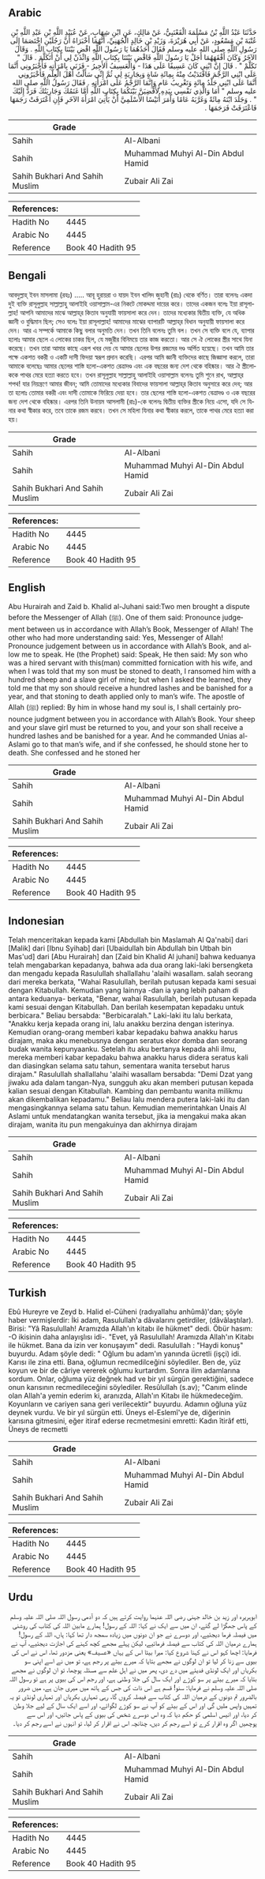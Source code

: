 ## Arabic


<div dir="rtl" lang="ar" style={{fontSize:'larger',backgroundColor:'#f8f9fa',padding:20}}>
حَدَّثَنَا عَبْدُ اللَّهِ بْنُ مَسْلَمَةَ الْقَعْنَبِيُّ، عَنْ مَالِكٍ، عَنِ ابْنِ شِهَابٍ، عَنْ عُبَيْدِ اللَّهِ بْنِ عَبْدِ اللَّهِ بْنِ عُتْبَةَ بْنِ مَسْعُودٍ، عَنْ أَبِي هُرَيْرَةَ، وَزَيْدِ بْنِ خَالِدٍ الْجُهَنِيِّ، أَنَّهُمَا أَخْبَرَاهُ أَنَّ رَجُلَيْنِ اخْتَصَمَا إِلَى رَسُولِ اللَّهِ صلى الله عليه وسلم فَقَالَ أَحَدُهُمَا يَا رَسُولَ اللَّهِ اقْضِ بَيْنَنَا بِكِتَابِ اللَّهِ ‏.‏ وَقَالَ الآخَرُ وَكَانَ أَفْقَهَهُمَا أَجَلْ يَا رَسُولَ اللَّهِ فَاقْضِ بَيْنَنَا بِكِتَابِ اللَّهِ وَائْذَنْ لِي أَنْ أَتَكَلَّمَ ‏.‏ قَالَ ‏"‏ تَكَلَّمْ ‏"‏ ‏.‏ قَالَ إِنَّ ابْنِي كَانَ عَسِيفًا عَلَى هَذَا - وَالْعَسِيفُ الأَجِيرُ - فَزَنَى بِامْرَأَتِهِ فَأَخْبَرُونِي أَنَّمَا عَلَى ابْنِي الرَّجْمَ فَافْتَدَيْتُ مِنْهُ بِمِائَةِ شَاةٍ وَبِجَارِيَةٍ لِي ثُمَّ إِنِّي سَأَلْتُ أَهْلَ الْعِلْمِ فَأَخْبَرُونِي أَنَّمَا عَلَى ابْنِي جَلْدُ مِائَةٍ وَتَغْرِيبُ عَامٍ وَإِنَّمَا الرَّجْمُ عَلَى امْرَأَتِهِ ‏.‏ فَقَالَ رَسُولُ اللَّهِ صلى الله عليه وسلم ‏"‏ أَمَا وَالَّذِي نَفْسِي بِيَدِهِ لأَقْضِيَنَّ بَيْنَكُمَا بِكِتَابِ اللَّهِ أَمَّا غَنَمُكَ وَجَارِيَتُكَ فَرَدٌّ إِلَيْكَ ‏"‏ ‏.‏ وَجَلَدَ ابْنَهُ مِائَةً وَغَرَّبَهُ عَامًا وَأَمَرَ أُنَيْسًا الأَسْلَمِيَّ أَنْ يَأْتِيَ امْرَأَةَ الآخَرِ فَإِنِ اعْتَرَفَتْ رَجَمَهَا فَاعْتَرَفَتْ فَرَجَمَهَا ‏.‏
</div>
<div style={{backgroundColor:'#f8f9fa',padding:20, marginBottom: 10}}><table> <thead> <tr> <th>Grade</th> <th></th> </tr> </thead> <tbody> <tr><td>Sahih</td><td>Al-Albani</td></tr><tr><td>Sahih</td><td>Muhammad Muhyi Al-Din Abdul Hamid</td></tr><tr><td>Sahih Bukhari And Sahih Muslim</td><td>Zubair Ali Zai</td></tr></tbody></table><table> <thead> <tr> <th>References:</th> <th></th> </tr> </thead> <tbody><tr><td>Hadith No</td><td>4445</td></tr><tr><td>Arabic No</td><td>4445</td></tr><tr><td>Reference</td><td>Book 40 Hadith 95</td></tr></tbody></table></div>

## Bengali


<div dir="ltr" lang="bn" style={{fontSize:'larger',backgroundColor:'#f8f9fa',padding:20}}>
আবদুল্লাহ্‌ ইবন মাসলামা (রহঃ) ..... আবূ হুরায়রা ও যায়দ ইবন খালিদ জুহানী (রাঃ) থেকে বর্ণিত। তারা বলেনঃ একদা দুই ব্যক্তি রাসূলুল্লাহ সাল্লাল্লাহু আলাইহি ওয়াসাল্লাম-এর নিকটে মোকদ্দমা দায়ের করে। তাদের একজন বলেঃ ইয়া রাসূলাল্লাহ! আপনি আমাদের মাঝে আল্লাহ্‌র কিতাব অনুযায়ী ফায়সালা করে দেন। তাদের মধ্যেকার দ্বিতীয় ব্যক্তি, যে অধিক জ্ঞানী ও বুদ্ধিমান ছিল; সেও বলেঃ ইয়া রাসূলাল্লাহ! আমাদের মাঝের ব্যাপারটি আল্লাহ্‌র বিধান অনুযায়ী ফায়সালা করে দেন। আর এ সম্পর্কে আমাকে কিছু বলার অনুমতি দেন। তখন তিনি বলেনঃ তুমি বল। তখন সে ব্যক্তি বলে যে, ব্যাপার হলোঃ আমার ছেলে এ লোকের চাকর ছিল, যে মজুরীর বিনিময়ে তার কাজ করতো। আর সে ঐ লোকের স্ত্রীর সাথে যিনা করেছে। তখন তারা আমার কাছে এরূপ খবর দেয় যে আমার ছেলের উপর রজমের দণ্ড অর্পিত হয়েছে। তখন আমি তার পক্ষে একশত বকরী ও একটি দাসী ফিদয়া স্বরূপ প্রদান করেছি। এরপর আমি জ্ঞানী ব্যক্তিদের কাছে জিজ্ঞাসা করলে, তারা আমাকে বলেছেঃ আমার ছেলের শাস্তি হলো-একশত রেত্রাদণ্ড এবং এক বছরের জন্য দেশ থেকে বহিষ্কার। আর ঐ স্ত্রীলোককে পাথর মেরে হত্যা করতে হবে। তখন রাসূলুল্লাহ সাল্লাল্লাহু আলাইহি ওয়াসাল্লাম বলেনঃ তুমি শুনে রাখ, আল্লাহ্‌র শপথ! যার নিয়ন্ত্রণে আমার জীবন; আমি তোমাদের মধ্যেকার বিবাদের ফায়সালা আল্লাহ্‌র কিতাব অনুসারে করে দেব; আর তা হলোঃ তোমার বকরী এবং দাসী তোমাকে ফিরিয়ে দেয়া হবে। তার ছেলের শাস্তি হলো-একশত বেত্রাদণ্ড ও এক বছরের জন্য দেশ থেকে বহিষ্কার। এরপর তিনি উনায়ম আসলামী (রাঃ)-কে বলেনঃ দ্বিতীয় ব্যক্তির স্ত্রীকে নিয়ে এসো, যদি সে যিনার কথা স্বীকার করে, তবে তাকে রজম করবে। তখন সে মহিলা যিনার কথা স্বীকার করলে, তাকে পাথর মেরে হত্যা করা হয়।
</div>
<div style={{backgroundColor:'#f8f9fa',padding:20, marginBottom: 10}}><table> <thead> <tr> <th>Grade</th> <th></th> </tr> </thead> <tbody> <tr><td>Sahih</td><td>Al-Albani</td></tr><tr><td>Sahih</td><td>Muhammad Muhyi Al-Din Abdul Hamid</td></tr><tr><td>Sahih Bukhari And Sahih Muslim</td><td>Zubair Ali Zai</td></tr></tbody></table><table> <thead> <tr> <th>References:</th> <th></th> </tr> </thead> <tbody><tr><td>Hadith No</td><td>4445</td></tr><tr><td>Arabic No</td><td>4445</td></tr><tr><td>Reference</td><td>Book 40 Hadith 95</td></tr></tbody></table></div>

## English


<div dir="ltr" lang="en" style={{fontSize:'larger',backgroundColor:'#f8f9fa',padding:20}}>
Abu Hurairah and Zaid b. Khalid al-Juhani said:Two men brought a dispute before the Messenger of Allah (ﷺ). One of them said: Pronounce judgement between us in accordance with Allah’s Book, Messenger of Allah! The other who had more understanding said: Yes, Messenger of Allah! Pronounce judgement between us in accordance with Allah’s Book, and allow me to speak. He (the Prophet) said: Speak, He then said: My son who was a hired servant with this(man) committed fornication with his wife, and when I was told that my son must be stoned to death, I ransomed him with a hundred sheep and a slave girl of mine; but when I asked the learned, they told me that my son should receive a hundred lashes and be banished for a year, and that stoning to death applied only to man’s wife. The apostle of Allah (ﷺ) replied: By him in whose hand my soul is, I shall certainly pronounce judgment between you in accordance with Allah’s Book. Your sheep and your slave girl must be returned to you, and your son shall receive a hundred lashes and be banished for a year. And he commanded Unias al-Aslami go to that man’s wife, and if she confessed, he should stone her to death. She confessed and he stoned her
</div>
<div style={{backgroundColor:'#f8f9fa',padding:20, marginBottom: 10}}><table> <thead> <tr> <th>Grade</th> <th></th> </tr> </thead> <tbody> <tr><td>Sahih</td><td>Al-Albani</td></tr><tr><td>Sahih</td><td>Muhammad Muhyi Al-Din Abdul Hamid</td></tr><tr><td>Sahih Bukhari And Sahih Muslim</td><td>Zubair Ali Zai</td></tr></tbody></table><table> <thead> <tr> <th>References:</th> <th></th> </tr> </thead> <tbody><tr><td>Hadith No</td><td>4445</td></tr><tr><td>Arabic No</td><td>4445</td></tr><tr><td>Reference</td><td>Book 40 Hadith 95</td></tr></tbody></table></div>

## Indonesian


<div dir="ltr" lang="id" style={{fontSize:'larger',backgroundColor:'#f8f9fa',padding:20}}>
Telah menceritakan kepada kami [Abdullah bin Maslamah Al Qa'nabi] dari [Malik] dari [Ibnu Syihab] dari [Ubaidullah bin Abdullah bin Utbah bin Mas'ud] dari [Abu Hurairah] dan [Zaid bin Khalid Al juhani] bahwa keduanya telah mengabarkan kepadanya, bahwa ada dua orang laki-laki bersengketa dan mengadu kepada Rasulullah shallallahu 'alaihi wasallam. salah seorang dari mereka berkata, "Wahai Rasulullah, berilah putusan kepada kami sesuai dengan Kitabullah. Kemudian yang lainnya -dan ia yang lebih paham di antara keduanya- berkata, "Benar, wahai Rasulullah, berilah putusan kepada kami sesuai dengan Kitabullah. Dan berilah kesempatan kepadaku untuk berbicara." Beliau bersabda: "Berbicaralah." Laki-laki itu lalu berkata, "Anakku kerja kepada orang ini, lalu anakku berzina dengan isterinya. Kemudian orang-orang memberi kabar kepadaku bahwa anakku harus dirajam, maka aku menebusnya dengan seratus ekor domba dan seorang budak wanita kepunyaanku. Setelah itu aku bertanya kepada ahli ilmu, mereka memberi kabar kepadaku bahwa anakku harus didera seratus kali dan diasingkan selama satu tahun, sementara wanita tersebut harus dirajam." Rasulullah shallallahu 'alaihi wasallam bersabda: "Demi Dzat yang jiwaku ada dalam tangan-Nya, sungguh aku akan memberi putusan kepada kalian sesuai dengan Kitabullah. Kambing dan pembantu wanita milikmu akan dikembalikan kepadamu." Beliau lalu mendera putera laki-laki itu dan mengasingkannya selama satu tahun. Kemudian memerintahkan Unais Al Aslami untuk mendatangkan wanita tersebut, jika ia mengakui maka akan dirajam, wanita itu pun mengakuinya dan akhirnya dirajam
</div>
<div style={{backgroundColor:'#f8f9fa',padding:20, marginBottom: 10}}><table> <thead> <tr> <th>Grade</th> <th></th> </tr> </thead> <tbody> <tr><td>Sahih</td><td>Al-Albani</td></tr><tr><td>Sahih</td><td>Muhammad Muhyi Al-Din Abdul Hamid</td></tr><tr><td>Sahih Bukhari And Sahih Muslim</td><td>Zubair Ali Zai</td></tr></tbody></table><table> <thead> <tr> <th>References:</th> <th></th> </tr> </thead> <tbody><tr><td>Hadith No</td><td>4445</td></tr><tr><td>Arabic No</td><td>4445</td></tr><tr><td>Reference</td><td>Book 40 Hadith 95</td></tr></tbody></table></div>

## Turkish


<div dir="ltr" lang="tr" style={{fontSize:'larger',backgroundColor:'#f8f9fa',padding:20}}>
Ebû Hureyre ve Zeyd b. Halid el-Cüheni (radıyallahu anhûmâ)'dan; şöyle haber vermişlerdir: İki adam, Rasulullah'a dâvalarını getirdiler, (dâvâlaştılar). Birisi: "Yâ Rasulullah! Aramızda Allah'ın kitabı ile hükmet" dedi. Öbür hasım: -O ikisinin daha anlayışlısı idi-. "Evet, yâ Rasulullah! Aramızda Allah'ın Kitabı ile hükmet. Bana da izin ver konuşayım" dedi. Rasulullah : "Haydi konuş" buyurdu. Adam şöyle dedi: " Oğlum bu adam'ın yanında ücretli (işçi) idi. Karısı ile zina etti. Bana, oğlumun recmedilceğini söylediler. Ben de, yüz koyun ve bir de câriye vererek oğlumu kurtardım. Sonra ilim adamlarına sordum. Onlar, oğluma yüz değnek had ve bir yıl sürgün gerektiğini, sadece onun karısının recmedileceğini söylediler. Resûlullah (s.av); "Canım elinde olan Allah'a yemin ederim ki, aranızda, Allah'ın Kitabı ile hükmedeceğim. Koyunların ve cariyen sana geri verilecektir" buyurdu. Adamın oğluna yüz deynek vurdu. Ve bir yıl sürgün etti. Üneys el-Eslemî'ye de, diğerinin karısına gitmesini, eğer itiraf ederse recmetmesini emretti: Kadın îtirâf etti, Üneys de recmetti
</div>
<div style={{backgroundColor:'#f8f9fa',padding:20, marginBottom: 10}}><table> <thead> <tr> <th>Grade</th> <th></th> </tr> </thead> <tbody> <tr><td>Sahih</td><td>Al-Albani</td></tr><tr><td>Sahih</td><td>Muhammad Muhyi Al-Din Abdul Hamid</td></tr><tr><td>Sahih Bukhari And Sahih Muslim</td><td>Zubair Ali Zai</td></tr></tbody></table><table> <thead> <tr> <th>References:</th> <th></th> </tr> </thead> <tbody><tr><td>Hadith No</td><td>4445</td></tr><tr><td>Arabic No</td><td>4445</td></tr><tr><td>Reference</td><td>Book 40 Hadith 95</td></tr></tbody></table></div>

## Urdu


<div dir="rtl" lang="ur" style={{fontSize:'larger',backgroundColor:'#f8f9fa',padding:20}}>
ابوہریرہ اور زید بن خالد جہنی رضی اللہ عنہما روایت کرتے ہیں کہ دو آدمی رسول اللہ صلی اللہ علیہ وسلم کے پاس جھگڑا لے گئے، ان میں سے ایک نے کہا: اللہ کے رسول! ہمارے مابین اللہ کی کتاب کی روشنی میں فیصلہ فرما دیجئیے، اور دوسرے نے جو ان دونوں میں زیادہ سمجھ دار تھا کہا: ہاں، اللہ کے رسول! ہمارے درمیان اللہ کی کتاب سے فیصلہ فرمائیے، لیکن پہلے مجھے کچھ کہنے کی اجازت دیجئیے، آپ نے فرمایا: اچھا کہو اس نے کہنا شروع کیا: میرا بیٹا اس کے یہاں «عسیف» یعنی مزدور تھا، اس نے اس کی بیوی سے زنا کر لیا تو ان لوگوں نے مجھے بتایا کہ میرے بیٹے پر رجم ہے، تو میں نے اسے اپنی سو بکریاں اور ایک لونڈی فدیئے میں دے دی، پھر میں نے اہل علم سے مسئلہ پوچھا، تو ان لوگوں نے مجھے بتایا کہ میرے بیٹے پر سو کوڑے اور ایک سال کی جلا وطنی ہے، اور رجم اس کی بیوی پر ہے تو رسول اللہ صلی اللہ علیہ وسلم نے فرمایا: سنو! قسم ہے اس ذات کی جس کے ہاتھ میں میری جان ہے، میں ضرور بالضرور تم دونوں کے درمیان اللہ کی کتاب سے فیصلہ کروں گا، رہی تمہاری بکریاں اور تمہاری لونڈی تو یہ تمہیں واپس ملیں گی اور اس کے بیٹے کو آپ نے سو کوڑے لگوائے، اور اسے ایک سال کے لیے جلا وطن کر دیا، اور انیس اسلمی کو حکم دیا کہ وہ اس دوسرے شخص کی بیوی کے پاس جائیں، اور اس سے پوچھیں اگر وہ اقرار کرے تو اسے رجم کر دیں، چنانچہ اس نے اقرار کر لیا، تو انہوں نے اسے رجم کر دیا۔
</div>
<div style={{backgroundColor:'#f8f9fa',padding:20, marginBottom: 10}}><table> <thead> <tr> <th>Grade</th> <th></th> </tr> </thead> <tbody> <tr><td>Sahih</td><td>Al-Albani</td></tr><tr><td>Sahih</td><td>Muhammad Muhyi Al-Din Abdul Hamid</td></tr><tr><td>Sahih Bukhari And Sahih Muslim</td><td>Zubair Ali Zai</td></tr></tbody></table><table> <thead> <tr> <th>References:</th> <th></th> </tr> </thead> <tbody><tr><td>Hadith No</td><td>4445</td></tr><tr><td>Arabic No</td><td>4445</td></tr><tr><td>Reference</td><td>Book 40 Hadith 95</td></tr></tbody></table></div>